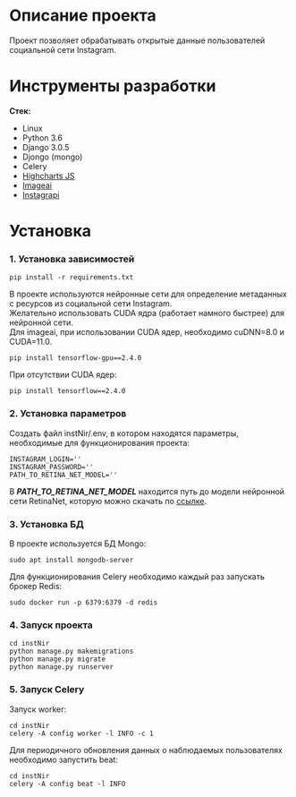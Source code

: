 # Описание проекта

Проект позволяет обрабатывать открытые данные пользователей социальной сети Instagram.

# Инструменты разработки

**Стек:**
- Linux
- Python 3.6
- Django 3.0.5
- Djongo (mongo)
- Celery
- [Highcharts JS](https://www.highcharts.com/)
- [Imageai](https://imageai.readthedocs.io/en/latest/)
- [Instagrapi](https://github.com/adw0rd/instagrapi)

# Установка

### 1. Установка зависимостей

    pip install -r requirements.txt

В проекте используются нейронные сети для определение метаданных с ресурсов из социальной сети Instagram.  
Желательно использовать CUDA ядра (работает намного быстрее) для нейронной сети.  
Для imageai, при использовании CUDA ядер, необходимо cuDNN=8.0 и CUDA=11.0.
    
    pip install tensorflow-gpu==2.4.0

При отсутствии CUDA ядер:

    pip install tensorflow==2.4.0

### 2. Установка параметров

Создать файл instNir/.env, в котором находятся параметры, необходимые для функционирования проекта:  

    INSTAGRAM_LOGIN=''
    INSTAGRAM_PASSWORD=''
    PATH_TO_RETINA_NET_MODEL=''

В ___PATH_TO_RETINA_NET_MODEL___ находится путь до модели нейронной сети RetinaNet, которую можно скачать по [ссылке](https://imageai.readthedocs.io/en/latest/detection/).  

### 3. Установка БД

В проекте используется БД Mongo:
    
    sudo apt install mongodb-server

Для функционирования Celery необходимо каждый раз запускать брокер Redis:

    sudo docker run -p 6379:6379 -d redis

### 4. Запуск проекта

    cd instNir
    python manage.py makemigrations
    python manage.py migrate
    python manage.py runserver

### 5. Запуск Celery

Запуск worker:

    cd instNir 
    celery -A config worker -l INFO -c 1

Для периодичного обновления данных о наблюдаемых пользователях необходимо запустить beat:

    cd instNir 
    celery -A config beat -l INFO
    

